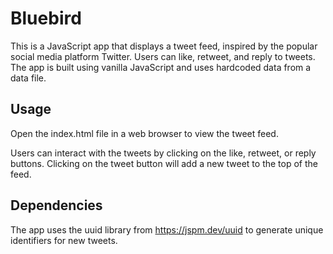 # Bluebird

This is a JavaScript app that displays a tweet feed, inspired by the popular social media platform Twitter. Users can like, retweet, and reply to tweets. The app is built using vanilla JavaScript and uses hardcoded data from a data file.

## Usage

Open the index.html file in a web browser to view the tweet feed.

Users can interact with the tweets by clicking on the like, retweet, or reply buttons. Clicking on the tweet button will add a new tweet to the top of the feed.

## Dependencies

The app uses the uuid library from https://jspm.dev/uuid to generate unique identifiers for new tweets.
